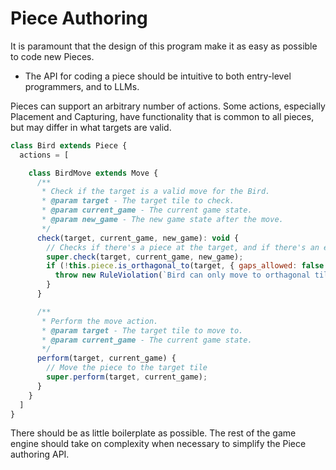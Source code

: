 # Piece Authoring

It is paramount that the design of this program make it as easy as possible to code new Pieces.
- The API for coding a piece should be intuitive to both entry-level programmers, and to LLMs.

Pieces can support an arbitrary number of actions. Some actions, especially Placement and Capturing, have functionality that is common to all pieces, but may differ in what targets are valid.


```js
class Bird extends Piece {
  actions = [

    class BirdMove extends Move {
      /**
       * Check if the target is a valid move for the Bird.
       * @param target - The target tile to check.
       * @param current_game - The current game state.
       * @param new_game - The new game state after the move.
       */
      check(target, current_game, new_game): void {
        // Checks if there's a piece at the target, and if there's an entity on the layer below it
        super.check(target, current_game, new_game);
        if (!this.piece.is_orthagonal_to(target, { gaps_allowed: false })) {
          throw new RuleViolation(`Bird can only move to orthagonal tiles`);
        }
      }

      /**
       * Perform the move action.
       * @param target - The target tile to move to.
       * @param current_game - The current game state.
       */
      perform(target, current_game) {
        // Move the piece to the target tile
        super.perform(target, current_game);
      }
    }
  ]
}
```

There should be as little boilerplate as possible. The rest of the game engine should take on complexity when necessary to simplify the Piece authoring API.